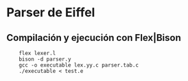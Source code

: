 # Parser de Eiffel


## Compilación y ejecución con Flex|Bison
```
    flex lexer.l 
    bison -d parser.y
    gcc -o executable lex.yy.c parser.tab.c
    ./executable < test.e 
```
